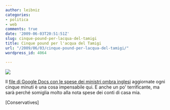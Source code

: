 ```yaml
---
author: leibniz
categories:
- politica
- web
comments: true
date: '2009-06-03T20:51:51Z'
slug: cinque-pound-per-lacqua-del-tamigi
title: Cinque pound per l'acqua del Tamigi
url: "/2009/06/03/cinque-pound-per-lacqua-del-tamigi/"
wordpress_id: 4064

---
```

[![](http://www.conservatives.com/images/modules/spreadsheet.jpg)](http://www.conservatives.com/expenses/expensesPopup.html)

Il [file di Google Docs con le spese dei ministri ombra inglesi](http://www.conservatives.com/expenses/expensesPopup.html) aggiornate ogni cinque minuti è una cosa impensabile qui. E anche un po' terrificante, ma sarà perché somiglia molto alla nota spese dei conti di casa mia.

[Conservatives]
